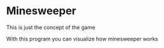 # Minesweeper

This is just the concept of the game

With this program you can visualize how minesweeper works
